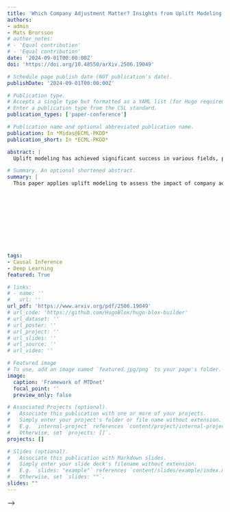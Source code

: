 ```yaml
---
title: 'Which Company Adjustment Matter? Insights from Uplift Modeling on Financial Health'
authors:
- admin
- Mats Brorsson
# author_notes:
# - 'Equal contribution'
# - 'Equal contribution'
date: '2024-09-01T00:00:00Z'
doi: 'https://doi.org/10.48550/arXiv.2506.19049'

# Schedule page publish date (NOT publication's date).
publishDate: '2024-09-01T00:00:00Z'

# Publication type.
# Accepts a single type but formatted as a YAML list (for Hugo requirements).
# Enter a publication type from the CSL standard.
publication_types: ['paper-conference']

# Publication name and optional abbreviated publication name.
publication: In *Midas@ECML-PKDD*
publication_short: In *ECML-PKDD*

abstract: |
  Uplift modeling has achieved significant success in various fields, particularly in online marketing. It is a method that primarily utilizes machine learning and deep learning to estimate individual treatment effects. This paper we apply uplift modeling to analyze the effect of company adjustment on their financial status, and we treat these adjustment as treatments or interventions in this study. Although there have been extensive studies and application regarding binary treatments, multiple treatments, and continuous treatments, company adjustment are often more complex than these scenarios, as they constitute a series of multiple time-dependent actions. The effect estimation of company adjustment needs to take into account not only individual treatment traits but also the temporal order of this series of treatments. This study collects a real-world data set about company financial statements and reported behavior in Luxembourg for the experiments. First, we use two meta-learners and three other well-known uplift models to analyze different company adjustment by simplifying the adjustment as binary treatments. Furthermore, we propose a new uplift modeling framework (MTDnet) to address the time-dependent nature of these adjustment, and the experimental result shows the necessity of considering the timing of these adjustment.

# Summary. An optional shortened abstract.
summary: |
  This paper applies uplift modeling to assess the impact of company adjustments on financial status, proposing a new framework (MTDnet) that accounts for the time-dependent nature of these actions and demonstrating that the timing of adjustments significantly influences their effectiveness.











tags:
- Causal Inference
- Deep Learning
featured: True

# links:
# - name: ''
#   url: ''
url_pdf: 'https://www.arxiv.org/pdf/2506.19049'
# url_code: 'https://github.com/HugoBlox/hugo-blox-builder'
# url_dataset: ''
# url_poster: ''
# url_project: ''
# url_slides: ''
# url_source: ''
# url_video: ''

# Featured image
# To use, add an image named `featured.jpg/png` to your page's folder. 
image:
  caption: 'Framework of MTDnet'
  focal_point: ''
  preview_only: false

# Associated Projects (optional).
#   Associate this publication with one or more of your projects.
#   Simply enter your project's folder or file name without extension.
#   E.g. `internal-project` references `content/project/internal-project/index.md`.
#   Otherwise, set `projects: []`.
projects: []

# Slides (optional).
#   Associate this publication with Markdown slides.
#   Simply enter your slide deck's filename without extension.
#   E.g. `slides: "example"` references `content/slides/example/index.md`.
#   Otherwise, set `slides: ""`.
slides: ""
---
```


<!-- {{% callout note %}}
Click the *Cite* button above to demo the feature to enable visitors to import publication metadata into their reference management software.
{{% /callout %}}

{{% callout note %}}
Create your slides in Markdown - click the *Slides* button to check out the example.
{{% /callout %}}

Add the publication's **full text** or **supplementary notes** here. You can use rich formatting such as including [code, math, and images](https://docs.hugoblox.com/content/writing-markdown-latex/). --> -->
